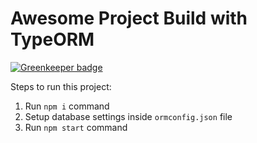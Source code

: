 # Awesome Project Build with TypeORM

[![Greenkeeper badge](https://badges.greenkeeper.io/DESQOL/GlutenServer.svg)](https://greenkeeper.io/)

Steps to run this project:

1. Run `npm i` command
2. Setup database settings inside `ormconfig.json` file
3. Run `npm start` command
